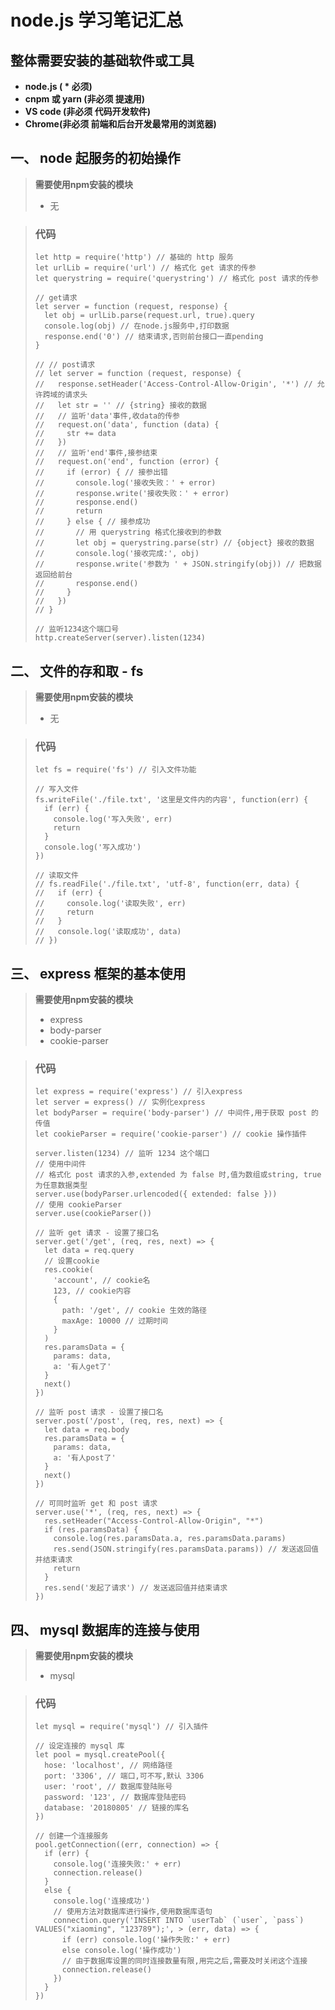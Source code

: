 # node.js 学习笔记汇总
## 整体需要安装的基础软件或工具

* **node.js ( \* 必须)**
* **cnpm 或 yarn (非必须 提速用)**
* **VS code (非必须 代码开发软件)**
* **Chrome(非必须 前端和后台开发最常用的浏览器)**

## 一、 node 起服务的初始操作
> **需要使用npm安装的模块**  
> * 无   

> ### 代码   
> ```
> let http = require('http') // 基础的 http 服务
> let urlLib = require('url') // 格式化 get 请求的传参
> let querystring = require('querystring') // 格式化 post 请求的传参
> 
> // get请求
> let server = function (request, response) {
>   let obj = urlLib.parse(request.url, true).query
>   console.log(obj) // 在node.js服务中,打印数据
>   response.end('0') // 结束请求,否则前台接口一直pending
> }
> 
> // // post请求
> // let server = function (request, response) {
> //   response.setHeader('Access-Control-Allow-Origin', '*') // 允许跨域的请求头
> //   let str = '' // {string} 接收的数据 
> //   // 监听'data'事件,收data的传参
> //   request.on('data', function (data) {
> //     str += data
> //   })
> //   // 监听'end'事件,接参结束
> //   request.on('end', function (error) {
> //     if (error) { // 接参出错
> //       console.log('接收失败：' + error)
> //       response.write('接收失败：' + error)
> //       response.end()
> //       return
> //     } else { // 接参成功
> //       // 用 querystring 格式化接收到的参数
> //       let obj = querystring.parse(str) // {object} 接收的数据
> //       console.log('接收完成:', obj)
> //       response.write('参数为 ' + JSON.stringify(obj)) // 把数据返回给前台
> //       response.end()
> //     }
> //   })
> // }
> 
> // 监听1234这个端口号
> http.createServer(server).listen(1234)
> ```

## 二、 文件的存和取 - fs
> **需要使用npm安装的模块**  
> * 无   

> ### 代码   
> ```
> let fs = require('fs') // 引入文件功能
> 
> // 写入文件
> fs.writeFile('./file.txt', '这里是文件内的内容', function(err) {
>   if (err) {
>     console.log('写入失败', err)
>     return
>   }
>   console.log('写入成功')
> })
> 
> // 读取文件
> // fs.readFile('./file.txt', 'utf-8', function(err, data) {
> //   if (err) {
> //     console.log('读取失败', err)
> //     return
> //   }
> //   console.log('读取成功', data)
> // })
> ```

## 三、 express 框架的基本使用
> **需要使用npm安装的模块**  
> * express
> * body-parser
> * cookie-parser

> ### 代码   
> ```
> let express = require('express') // 引入express
> let server = express() // 实例化express
> let bodyParser = require('body-parser') // 中间件,用于获取 post 的传值
> let cookieParser = require('cookie-parser') // cookie 操作插件
> 
> server.listen(1234) // 监听 1234 这个端口
> // 使用中间件
> // 格式化 post 请求的入参,extended 为 false 时,值为数组或string, true为任意数据类型
> server.use(bodyParser.urlencoded({ extended: false }))
> // 使用 cookieParser
> server.use(cookieParser())
> 
> // 监听 get 请求 - 设置了接口名
> server.get('/get', (req, res, next) => {
>   let data = req.query
>   // 设置cookie
>   res.cookie(
>     'account', // cookie名
>     123, // cookie内容
>     {
>       path: '/get', // cookie 生效的路径
>       maxAge: 10000 // 过期时间
>     }
>   )
>   res.paramsData = {
>     params: data,
>     a: '有人get了'
>   }
>   next()
> })
> 
> // 监听 post 请求 - 设置了接口名
> server.post('/post', (req, res, next) => {
>   let data = req.body
>   res.paramsData = {
>     params: data,
>     a: '有人post了'
>   }
>   next()
> })
> 
> // 可同时监听 get 和 post 请求
> server.use('*', (req, res, next) => {
>   res.setHeader("Access-Control-Allow-Origin", "*")
>   if (res.paramsData) {
>     console.log(res.paramsData.a, res.paramsData.params)
>     res.send(JSON.stringify(res.paramsData.params)) // 发送返回值并结束请求
>     return
>   }
>   res.send('发起了请求') // 发送返回值并结束请求
> })
> ```

## 四、 mysql 数据库的连接与使用
> **需要使用npm安装的模块**  
> * mysql

> ### 代码
> ```
> let mysql = require('mysql') // 引入插件
> 
> // 设定连接的 mysql 库
> let pool = mysql.createPool({
>   hose: 'localhost', // 网络路径
>   port: '3306', // 端口,可不写,默认 3306
>   user: 'root', // 数据库登陆账号
>   password: '123', // 数据库登陆密码
>   database: '20180805' // 链接的库名
> })
> 
> // 创建一个连接服务
> pool.getConnection((err, connection) => {
>   if (err) {
>     console.log('连接失败:' + err)
>     connection.release()
>   }
>   else {
>     console.log('连接成功')
>     // 使用方法对数据库进行操作,使用数据库语句
>     connection.query('INSERT INTO `userTab` (`user`, `pass`) VALUES("xiaoming", "123789");', > (err, data) => {
>       if (err) console.log('操作失败:' + err)
>       else console.log('操作成功')
>       // 由于数据库设置的同时连接数量有限,用完之后,需要及时关闭这个连接
>       connection.release()
>     })
>   }
> })
> ```